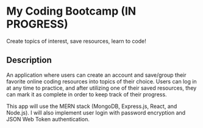# My Coding Bootcamp (IN PROGRESS)
Create topics of interest, save resources, learn to code! 

## Description
An application where users can create an account and save/group their favorite online coding resources into topics of their choice. Users can log in at any time to practice, and after utilizing one of their saved resources, they can mark it as complete in order to keep track of their progress.

This app will use the MERN stack (MongoDB, Express.js, React, and Node.js). I will also implement user login with password encryption and JSON Web Token authentication. 
